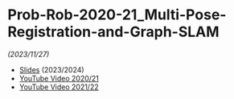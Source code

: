 # Prob-Rob-2020-21_Multi-Pose-Registration-and-Graph-SLAM

_(2023/11/27)_

- [Slides](/doc/lectures/prob-rob-2023-24_26_multipose-registration.pdf) (2023/2024)
- [YouTube Video 2020/21](https://youtu.be/C4wYsPFFxD8)
- [YouTube Video 2021/22](https://youtu.be/TkF6tM21dmY)

